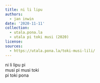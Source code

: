 ```yaml
---
title: ni li lipu
authors:
  - jan inwin
date: '2020-11-11'
collection:
  - utala.pona.la
  - utala pi toki musi (2020)
license:
sources:
  - https://utala.pona.la/toki-musi-lili/
---
```


ni li lipu pi  
musi pi musi toki  
pi toki pona
